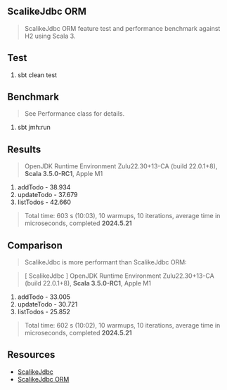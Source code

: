 ScalikeJdbc ORM
---------------
>ScalikeJdbc ORM feature test and performance benchmark against H2 using Scala 3.

Test
----
1. sbt clean test

Benchmark
---------
>See Performance class for details.
1. sbt jmh:run

Results
-------
>OpenJDK Runtime Environment Zulu22.30+13-CA (build 22.0.1+8), **Scala 3.5.0-RC1**, Apple M1
1. addTodo - 38.934
2. updateTodo - 37.679
3. listTodos - 42.660
>Total time: 603 s (10:03), 10 warmups, 10 iterations, average time in microseconds, completed **2024.5.21**

Comparison
----------
>ScalikeJdbc is more performant than ScalikeJdbc ORM:

>[ ScalikeJdbc ] OpenJDK Runtime Environment Zulu22.30+13-CA (build 22.0.1+8), **Scala 3.5.0-RC1**, Apple M1
1. addTodo - 33.005
2. updateTodo - 30.721
3. listTodos - 25.852
>Total time: 602 s (10:02), 10 warmups, 10 iterations, average time in microseconds, completed **2024.5.21**

Resources
---------
* [ScalikeJdbc](https://scalikejdbc.org/)
* [ScalikeJdbc ORM](https://scalikejdbc.org/documentation/orm.html)
